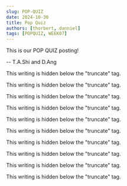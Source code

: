 ```yaml
---
slug: POP-QUIZ
date: 2024-10-30
title: Pop Quiz
authors: [thorbert, danniel]
tags: [POPQUIZ, WEEK07]
---
```


This is our POP QUIZ posting!

-- T.A.Shi and D.Ang

<!-- truncate -->
This writing is hidden below the "truncate" tag.

This writing is hidden below the "truncate" tag.

This writing is hidden below the "truncate" tag.

This writing is hidden below the "truncate" tag.

This writing is hidden below the "truncate" tag.

This writing is hidden below the "truncate" tag.

This writing is hidden below the "truncate" tag.

This writing is hidden below the "truncate" tag.

This writing is hidden below the "truncate" tag.

This writing is hidden below the "truncate" tag.

